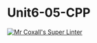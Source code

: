 # Unit6-05-CPP
[![Mr Coxall's Super Linter](https://github.com/ICS3U-C-Programming-JulienL/Unit6-05-CPP/workflows/Mr%20Coxall's%20Super%20Linter/badge.svg)](https://github.com/ICS3U-C-Programming-JulienL/Unit6-05-CPP/actions/)
